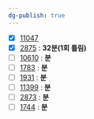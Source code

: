 ```yaml
---
dg-publish: true
---
```

- [x] [11047](https://boj.kr/11047)
- [x] [2875](https://boj.kr/2875) : **32분(1회 틀림)**
- [ ] [10610](https://boj.kr/10610) : **분**
- [ ] [1783](https://boj.kr/1783) : **분**
- [ ] [1931](https://boj.kr/1931) : **분**
- [ ] [11399](https://boj.kr/11399) : **분**
- [ ] [2873](https://boj.kr/2873) : **분**
- [ ] [1744](https://boj.kr/1744) : **분**